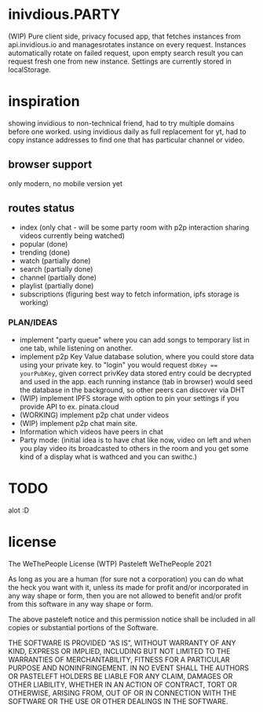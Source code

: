 inivdious.PARTY
===============
(WIP) Pure client side, privacy focused app, that fetches instances from api.invidious.io and managesrotates instance on every request. Instances automatically rotate on failed request, upon empty search result you can request fresh one from new instance. Settings are currently stored in localStorage.

# inspiration
showing invidious to non-technical friend, had to try multiple domains before one worked.
using invidious daily as full replacement for yt, had to copy instance addresses to find one that has particular channel or video.

## browser support
only modern, no mobile version yet

## routes status
- index (only chat - will be some party room with p2p interaction sharing videos currently being watched)
- popular (done)
- trending (done)
- watch (partially done)
- search (partially done)
- channel (partially done)
- playlist (partially done)
- subscriptions (figuring best way to fetch information, ipfs storage is working)


### PLAN/IDEAS
- implement "party queue" where you can add songs to temporary list in one tab, while listening on another.
- implement p2p Key Value database solution, where you could store data using your private key. to "login" you would request `dbKey == yourPubKey`, given correct privKey data stored entry could be decrypted and used in the app. each running instance (tab in browser) would seed the database in the background, so other peers can discover via DHT
- (WIP) implement IPFS storage with option to pin your settings if you provide API to ex. pinata.cloud
- (WORKING) implement p2p chat under videos
- (WIP) implement p2p chat main site.
- Information which videos have peers in chat
- Party mode: (initial idea is to have chat like now, video on left
and when you play video its broadcasted to others in the room and you get some kind of a display what is wathced and you can swithc.)

# TODO
alot :D

# license
The WeThePeople License (WTP)
Pasteleft WeThePeople 2021

As long as you are a human (for sure not a corporation) you can do what the heck you want with it, unless its made for profit and/or incorporated in any way shape or form, then you are not allowed to benefit and/or profit from this software in any way shape or form.

The above pasteleft notice and this permission notice shall be included in all copies or substantial portions of the Software.

THE SOFTWARE IS PROVIDED “AS IS”, WITHOUT WARRANTY OF ANY KIND, EXPRESS OR IMPLIED, INCLUDING BUT NOT LIMITED TO THE WARRANTIES OF MERCHANTABILITY, FITNESS FOR A PARTICULAR PURPOSE AND NONINFRINGEMENT. IN NO EVENT SHALL THE AUTHORS OR PASTELEFT HOLDERS BE LIABLE FOR ANY CLAIM, DAMAGES OR OTHER LIABILITY, WHETHER IN AN ACTION OF CONTRACT, TORT OR OTHERWISE, ARISING FROM, OUT OF OR IN CONNECTION WITH THE SOFTWARE OR THE USE OR OTHER DEALINGS IN THE SOFTWARE.